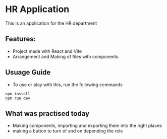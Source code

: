 # HR Application

This is an application for the HR department

## Features:
- Project made with React and Vite
- Arrangement and Making of files with components.

## Usuage Guide
- To use or play with this, run the following commands

```react
npm install
npm run dev
```

## What was practised today
- Making components, importing and exporting them into the right places
- making a button to turn of and on depending the role

